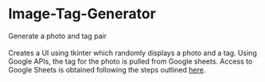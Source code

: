 # Image-Tag-Generator
Generate a photo and tag pair
<br/>
<br/>
Creates a UI using tkinter which randomly displays a photo and a tag.
Using Google APIs, the tag for the photo is pulled from Google sheets. Access to Google Sheets is obtained following the steps outlined [here](https://www.twilio.com/blog/2017/02/an-easy-way-to-read-and-write-to-a-google-spreadsheet-in-python.html).
